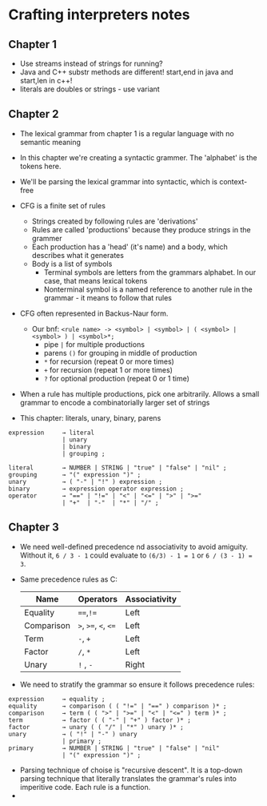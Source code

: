 # Crafting interpreters notes


## Chapter 1
- Use streams instead of strings for running?
- Java and C++ substr methods are different! start,end in java and start,len in c++!
- literals are doubles or strings - use variant

## Chapter 2

- The lexical grammar from chapter 1 is a regular language with no semantic meaning
- In this chapter we're creating a syntactic grammer. The 'alphabet' is the tokens here. 
- We'll be parsing the lexical grammar into syntactic, which is context-free
- CFG is a finite set of rules
    - Strings created by following rules are 'derivations'
    - Rules are called 'productions' because they produce strings in the grammer
    - Each production has a 'head' (it's name) and a body, which describes what it generates
    - Body is a list of symbols
        - Terminal symbols are letters from the grammars alphabet. In our case, that means lexical tokens
        - Nonterminal symbol is a named reference to another rule in the grammar - it means to follow that rules
- CFG often represented in Backus-Naur form. 
    - Our bnf: `<rule name> -> <symbol> | <symbol> | ( <symbol> | <symbol> ) | <symbol>*;`
        - pipe `|` for multiple productions
        - parens `()` for grouping in middle of production
        - `*` for recursion (repeat 0 or more times)
        - `+` for recursion (repeat 1 or more times)
        - `?` for optional production (repeat 0 or 1 time)

- When a rule has multiple productions, pick one arbitrarily. Allows a small grammar to encode a 
combinatorially larger set of strings

- This chapter: literals, unary, binary, parens
```
expression     → literal
               | unary
               | binary
               | grouping ;

literal        → NUMBER | STRING | "true" | "false" | "nil" ;
grouping       → "(" expression ")" ;
unary          → ( "-" | "!" ) expression ;
binary         → expression operator expression ;
operator       → "==" | "!=" | "<" | "<=" | ">" | ">="
               | "+"  | "-"  | "*" | "/" ;
```

## Chapter 3

- We need well-defined precedence nd associativity to avoid amiguity. Without it, `6 / 3 - 1` could evaluate to `(6/3) - 1 = 1` or `6 / (3 - 1) = 3`.
- Same precedence rules as C:
  
  | Name       | Operators            | Associativity |
  | ---------- | -------------------- | ------------- |
  | Equality   | `==`,`!=`            | Left          |
  | Comparison | `>`, `>=`, `<`, `<=` | Left          |
  | Term       | `-`, `+`             | Left          |
  | Factor     | `/`, `*`             | Left          |
  | Unary      | `!` , `-`            | Right         |

- We need to stratify the grammar so ensure it follows precedence rules:
  
```
expression     → equality ;
equality       → comparison ( ( "!=" | "==" ) comparison )* ;
comparison     → term ( ( ">" | ">=" | "<" | "<=" ) term )* ;
term           → factor ( ( "-" | "+" ) factor )* ;
factor         → unary ( ( "/" | "*" ) unary )* ;
unary          → ( "!" | "-" ) unary
               | primary ;
primary        → NUMBER | STRING | "true" | "false" | "nil"
               | "(" expression ")" ;
```

- Parsing technique of choise is "recursive descent". It is a top-down parsing technique that literally translates the grammar's rules into imperitive code. Each rule is a function.
- 
